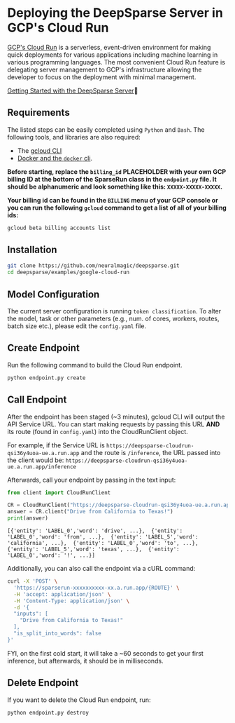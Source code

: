 <!--
Copyright (c) 2021 - present / Neuralmagic, Inc. All Rights Reserved.

Licensed under the Apache License, Version 2.0 (the "License");
you may not use this file except in compliance with the License.
You may obtain a copy of the License at

   http://www.apache.org/licenses/LICENSE-2.0

Unless required by applicable law or agreed to in writing,
software distributed under the License is distributed on an "AS IS" BASIS,
WITHOUT WARRANTIES OR CONDITIONS OF ANY KIND, either express or implied.
See the License for the specific language governing permissions and
limitations under the License.
-->

# Deploying the DeepSparse Server in GCP's Cloud Run

[GCP's Cloud Run](https://cloud.google.com/run) is a serverless, event-driven environment for making quick deployments for various applications including machine learning in various programming languages. The most convenient Cloud Run feature is delegating server management to GCP's infrastructure allowing the developer to focus on the deployment with minimal management.

[Getting Started with the DeepSparse Server](https://github.com/neuralmagic/deepsparse)🔌

## Requirements

The listed steps can be easily completed using `Python` and `Bash`. The following tools, and libraries are also required:
* The [gcloud CLI](https://cloud.google.com/sdk/gcloud)
* [Docker and the `docker` cli](https://docs.docker.com/get-docker/).

**Before starting, replace the `billing_id` PLACEHOLDER with your own GCP billing ID at the bottom of the SparseRun class in the `endpoint.py` file. It should be alphanumeric and look something like this: `XXXXX-XXXXX-XXXXX`.**

**Your billing id can be found in the `BILLING` menu of your GCP console or you can run the following `gcloud` command to get a list of all of your billing ids:**

```bash
gcloud beta billing accounts list
```

## Installation
```bash
git clone https://github.com/neuralmagic/deepsparse.git
cd deepsparse/examples/google-cloud-run
```

## Model Configuration
The current server configuration is running `token classification`. To alter the model, task or other parameters (e.g., num. of cores, workers, routes, batch size etc.), please edit the `config.yaml` file.

## Create Endpoint
Run the following command to build the Cloud Run endpoint.

```bash
python endpoint.py create
```
## Call Endpoint
After the endpoint has been staged (~3 minutes), gcloud CLI will output the API Service URL. You can start making requests by passing this URL **AND** its route (found in `config.yaml`) into the CloudRunClient object.

For example, if the Service URL is `https://deepsparse-cloudrun-qsi36y4uoa-ue.a.run.app` and the route is `/inference`, the URL passed into the client would be: `https://deepsparse-cloudrun-qsi36y4uoa-ue.a.run.app/inference`


Afterwards, call your endpoint by passing in the text input:

```python
from client import CloudRunClient

CR = CloudRunClient("https://deepsparse-cloudrun-qsi36y4uoa-ue.a.run.app/inference")
answer = CR.client("Drive from California to Texas!")
print(answer)
```

`[{'entity': 'LABEL_0','word': 'drive', ...}, 
{'entity': 'LABEL_0','word': 'from', ...}, 
{'entity': 'LABEL_5','word': 'california', ...}, 
{'entity': 'LABEL_0','word': 'to', ...}, 
{'entity': 'LABEL_5','word': 'texas', ...}, 
{'entity': 'LABEL_0','word': '!', ...}]`

Additionally, you can also call the endpoint via a cURL command:

```bash
curl -X 'POST' \
  'https://sparserun-xxxxxxxxxx-xx.a.run.app/{ROUTE}' \
  -H 'accept: application/json' \
  -H 'Content-Type: application/json' \
  -d '{
  "inputs": [
    "Drive from California to Texas!"
  ],
  "is_split_into_words": false
}'
```

FYI, on the first cold start, it will take a ~60 seconds to get your first inference, but afterwards, it should be in milliseconds.

## Delete Endpoint
If you want to delete the Cloud Run endpoint, run:

```bash
python endpoint.py destroy
```
